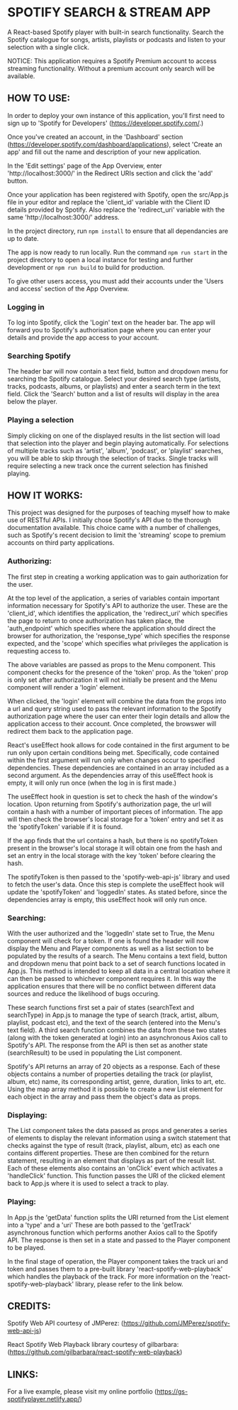 # SPOTIFY SEARCH & STREAM APP

A React-based Spotify player with built-in search functionality. Search the Spotify catalogue for songs, artists, playlists or podcasts and listen to your selection with a single click.

NOTICE: This application requires a Spotify Premium account to access streaming functionality. Without a premium account only search will be available.

## HOW TO USE:

In order to deploy your own instance of this application, you'll first need to sign up to 'Spotify for Developers' (https://developer.spotify.com/.) 

Once you've created an account, in the 'Dashboard' section (https://developer.spotify.com/dashboard/applications), select 'Create an app' and fill out the name and description of your new application.

In the 'Edit settings' page of the App Overview, enter 'http://localhost:3000/' in the Redirect URIs section and click the 'add' button.

Once your application has been registered with Spotify, open the src/App.js file in your editor and replace the 'client_id' variable with the Client ID details provided by Spotify. Also replace the 'redirect_uri' variable with the same 'http://localhost:3000/' address.

In the project directory, run `npm install` to ensure that all dependancies are up to date.

The app is now ready to run locally. Run the command `npm run start` in the project directory to open a local instance for testing and further development or `npm run build` to build for production.

To give other users access, you must add their accounts under the 'Users and access' section of the App Overview.

### Logging in

To log into Spotify, click the 'Login' text on the header bar. The app will forward you to Spotify's authorisation page where you can enter your details and provide the app access to your account.

### Searching Spotify

The header bar will now contain a text field, button and dropdown menu for searching the Spotify catalogue. Select your desired search type (artists, tracks, podcasts, albums, or playlists) and enter a search term in the text field. Click the 'Search' button and a list of results will display in the area below the player.

### Playing a selection

Simply clicking on one of the displayed results in the list section will load that selection into the player and begin playing automatically. For selections of multiple tracks such as 'artist', 'album', 'podcast', or 'playlist' searches, you will be able to skip through the selection of tracks. Single tracks will require selecting a new track once the current selection has finished playing.

## HOW IT WORKS:

This project was designed for the purposes of teaching myself how to make use of RESTful APIs. I initially chose Spotify's API due to the thorough documentation available. This choice came with a number of challenges, such as Spotify's recent decision to limit the 'streaming' scope to premium accounts on third party applications.

### Authorizing:

The first step in creating a working application was to gain authorization for the user. 

At the top level of the application, a series of variables contain important information necessary for Spotify's API to authorize the user. These are the 'client_id', which identifies the application, the 'redirect_uri' which specifies the page to return to once authorization has taken place, the 'auth_endpoint' which specifies where the application should direct the browser for authorization, the 'response_type' which specifies the response expected, and the 'scope' which specifies what privileges the application is requesting access to.

The above variables are passed as props to the Menu component. This component checks for the presence of the 'token' prop. As the 'token' prop is only set after authorization it will not initially be present and the Menu component will render a 'login' element. 

When clicked, the 'login' element will combine the data from the props into a url and query string used to pass the relevant information to the Spotify authorization page where the user can enter their login details and allow the application access to their account. Once completed, the browswer will redirect them back to the application page.

React's useEffect hook allows for code contained in the first argument to be run only upon certain conditions being met. Specifically, code contained within the first argument will run only when changes occur to specified dependencies. These dependencies are contained in an array included as a second argument. As the dependencies array of this useEffect hook is empty, it will only run once (when the log in is first made.)

The useEffect hook in question  is set to check the hash of the window's location. Upon returning from Spotify's authorization page, the url will contain a hash with a number of important pieces of information. The app will then check the browser's local storage for a 'token' entry and set it as the 'spotifyToken' variable if it is found.

If the app finds that the url contains a hash, but there is no spotifyToken present in the browser's local storage it will obtain one from the hash and set an entry in the local storage with the key 'token' before clearing the hash.

The spotifyToken is then passed to the 'spotify-web-api-js' library and used to fetch the user's data. Once this step is complete the useEffect hook will update the 'spotifyToken' and 'loggedIn' states. As stated before, since the dependencies array is empty, this useEffect hook will only run once.

### Searching:

With the user authorized and the 'loggedIn' state set to True, the Menu component will check for a token. If one is found the header will now display the Menu and Player components as well as a list section to be populated by the results of a search. The Menu contains a text field, button and dropdown menu that point back to a set of search functions located in App.js. This method is intended to keep all data in a central location where it can then be passed to whichever component requires it. In this way the application ensures that there will be no conflict between different data sources and reduce the likelihood of bugs occuring.

These search functions first set a pair of states (searchText and searchType) in App.js to manage the type of search (track, artist, album, playlist, podcast etc), and the text of the search (entered into the Menu's text field). A third search function combines the data from these two states (along with the token generated at login) into an asynchronous Axios call to Spotify's API. The response from the API is then set as another state (searchResult) to be used in populating the List component.

Spotify's API returns an array of 20 objects as a response. Each of these objects contains a number of properties detailing the track (or playlist, album, etc) name, its corresponding artist, genre, duration, links to art, etc. Using the map array method it is possible to create a new List element for each object in the array and pass them the object's data as props.

### Displaying:

The List component takes the data passed as props and generates a series of elements to display the relevant information using a switch statement that checks against the type of result (track, playlist, album, etc) as each one contains different properties. These are then combined for the return statement, resulting in an element that displays as part of the result list. Each of these elements also contains an 'onClick' event which activates a 'handleClick' function. This function passes the URI of the clicked element back to App.js where it is used to select a track to play.

### Playing:

In App.js the 'getData' function splits the URI returned from the List element into a 'type' and a 'uri' These are both passed to the 'getTrack' asynchronous function which performs another Axios call to the Spotify API. The response is then set in a state and passed to the Player component to be played.

In the final stage of operation, the Player component takes the track uri and token and passes them to a pre-built library 'react-spotify-web-playback' which handles the playback of the track. For more information on the 'react-spotify-web-playback' library, please refer to the link below.

## CREDITS:

Spotify Web API courtesy of JMPerez: (https://github.com/JMPerez/spotify-web-api-js)

React Spotify Web Playback library courtesy of gilbarbara: (https://github.com/gilbarbara/react-spotify-web-playback)

## LINKS:

For a live example, please visit my online portfolio (https://gs-spotifyplayer.netlify.app/)

